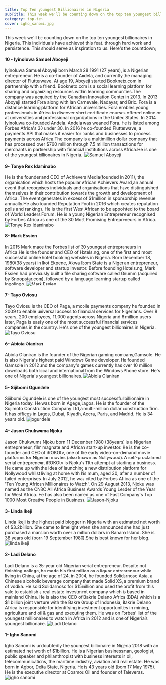 ```yaml
---
title: Top Ten youngest Billionaires in Nigeria
subTitle: This week we'll be counting down on the top ten youngest billionaires in Nigeria. 
category: top-ten
cover: igho_sanomi.jpg
---
```

This week we'll be counting down on the top ten youngest billionaires in Nigeria. This individuals have achieved this feat. through hard work and persistence. This should serve as inspiration to us. Here's the countdown;

#### 10 - Iyinoluwa Samuel Aboyeji
 Iyinoluwa Samuel Aboyeji born March 28 1991 (27 years), is a Nigerian entrepreneur. He is a co-founder of Andela, and currently the managing director of Flutterwave.
At age 19, Aboyeji started Bookneto.com in partnership with a friend. Bookneto.com is a social learning platform for sharing and organizing resources within learning communities.The company was acquired by the Canadian Innovation Center in 2013.
In 2013 Aboyeji started Fora along with Ian Carnevale, Nadayar, and Bric. Fora is a distance learning platform for African universities. Fora enables young professionals in Africa to discover short certificate courses offered online or at universities and professional organizations in the United States.
In 2014 Iyinoluwa co-founded Andela. Andela was weaned Fora. He is listed among Forbes Africa's 30 under 30. In 2016 he co-founded Flutterwave, a payments API that makes it easier for banks and businesses to process payments across Africa.The company is a multimillion dollar company that has processed over $760 million through 7.5 million transactions for merchants in partnership with financial institutions across Africa.He is one of the youngest billionaires in Nigeria..
![Samuel Aboyeji](samuel.jpg)

#### 9- Tonye Rex Idaminabo
He is the founder and CEO of Achievers Media(founded in 2011), the organisation which hosts the popular African Achievers Award,an annual event that recognises individuals and organisations that have distinguished themselves in their contribution towards the growth and development of Africa.
The event generates in excess of $1million in sponsorship revenue annually.He also founded Reputation Pool in 2016 which creates reputation polls and rankings.
He is the first West African to be appointed to the board of World Leaders Forum. He is a young Nigerian Entrepreneur recognised by Forbes Africa as one of the 30 Most Promising Entrepreneurs in Africa.
![Tonye Rex Idaminabo](Tonye-Rex-Idaminabo.jpg)

#### 8- Mark Essien
In 2015 Mark made the Forbes list of 30 youngest entrepreneurs in Africa.He is the founder and CEO of Hotels.ng, one of the first and most successful online hotel booking websites in Nigeria. Born December 18, 1980(38 years) in Ikot Ekpene, Akwa Ibom State is a Nigerian entrepreneur, software developer and startup investor.  Before founding Hotels.ng, Mark Essien had previously built a file sharing software called Gnumm (acquired by Snoopstar.com), followed by a language learning startup called Ingolingo.
![Mark Essien](mark.jpg)

#### 7- Tayo Oviosu 
Tayo Oviosu is the CEO of Paga, a mobile payments company he founded in 2009 to enable universal access to financial services for Nigerians. Over 8 years, 200 employees, 11,000 agents across Nigeria and 6 million users later, Paga is easily one of the most successful financial services companies in the country. He's one of the youngest billionaires in Nigeria.
![Tayo Oviosu](Tayo-Oviosu.jpg)

#### 6- Abiola Olaniran
Abiola Olaniran is the founder of the Nigerian gaming company,Gamsole. He is also Nigeria's highest paid Windows Game developer. He founded Gamsole in 2012 and the company's games currently has over 10 million downloads both local and international from the Windows Phone store. He's one of Nigeria's youngest billionaires.
![Abiola Olaniran](abiola.jpg)

#### 5- Sijibomi Ogundele
Sijibomi Ogundele is one of the youngest most successful billionaire in Nigeria today. He was born in Agege,Lagos. He is the founder of the Sujimoto Construction Company Ltd,a multi-million dollar construction firm. It has offices in Lagos, Dubai, Riyadh, Accra, Paris, and Madrid. He is 34 years old.
![ogundele](ogundele.jpg)

#### 4- Jason Chukwuma Njoku
Jason Chukwuma Njoku born 11 December 1980 (38years) is a Nigerian entrepreneur, film magnate and African start-up investor. He is the co-founder and CEO of iROKOtv, one of the early video-on-demand movie platforms for Nigerian movies (also known as Nollywood). A self-proclaimed serial entrepreneur, iROKOtv is Njoku's 11th attempt at starting a business. He came up with the idea of launching a new distribution platform for Nollywood whilst living at home with his mum, aged 30, after a number of failed enterprises. In July 2012, he was cited by Forbes Africa as one of the 'Ten Young African Millionaires to Watch'. On 29 August 2013, Njoku was named as the CNBC All Africa Business Awards Young Leader of the Year for West Africa. He has also been named as one of Fast Company's Top 1000 Most Creative People in Business.
![Jason-Njoku](Jason-Njoku.jpg)

#### 3- Linda Ikeji 
 Linda Ikeji is the highest paid blogger in Nigeria with an estimated net worth of $3.2billion. She came to limelight when she announced she had just purchased a mansion worth over a million dollars in Banana Island. She is 38 years old (born 19 September 1980).She is best known for her blog. 
![linda ikeji](linda-ikeji-1.jpg)

#### 2- Ladi Delano
Ladi Delano is a 35-year old Nigerian serial entrepreneur.
Despite not finishing college, he made his first million as a liquor entrepreneur while living in China, at the age of 24, in 2004, he founded Solidarnosc Asia, a Chinese alcoholic beverage company that made Solid XS, a premium brand of vodka. He sold Solidarnosc for $15million and used the profit from this sale to establish a real estate investment company which is based in mainland China.
He is also the CEO of Bakrie Delano Africa (BDA) which is a $1 billion joint venture with the Bakre Group of Indonesia, Bakrie Delano Africa is responsible for identifying investment opportunities in mining, agriculture and oil & gas and executing them.
He was on Forbes’ list of the youngest millionaires to watch in Africa in 2012 and is one of Nigeria’s youngest billionaire. 
![Ladi Delano](Ladi-Delano.jpg)

#### 1- Igho Sanomi
Igho Sanomi is undoubtedly the youngest billionaire in Nigeria 2018 with an estimated net worth of $1billion.
He is a Nigerian businessman, geologist, public speaker and philanthropist with business interests in oil, telecommunications, the maritime industry, aviation and real estate. He was born in Agbor, Delta State, Nigeria. He is 43 years old (born 17 May 1975).
He is the executive director at Cosmos Oil and founder of Taleveras.
![igho sanomi](igho_sanomi.jpg)
